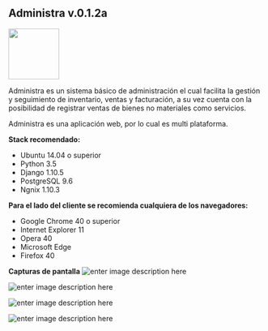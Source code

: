 ## Administra v.0.1.2a
<img src="https://github.com/LuisHCK/administracion/raw/master/Administra.gif" width="100">

Administra es un sistema básico de administración el cual facilita la gestión y seguimiento de inventario, ventas y facturación, a su vez cuenta con la posibilidad de registrar ventas de bienes no materiales como servicios.

Administra es una aplicación web, por lo cual es multi plataforma.

**Stack recomendado:**

 - Ubuntu 14.04 o superior 
 - Python 3.5
 - Django 1.10.5
 - PostgreSQL 9.6
 - Ngnix 1.10.3
 
**Para el lado del cliente se recomienda cualquiera de los navegadores:**
 - Google Chrome 40 o superior
 - Internet Explorer 11 
 - Opera 40
 - Microsoft Edge
 - Firefox 40

**Capturas de pantalla**
 ![enter image description here](https://dl.dropboxusercontent.com/u/98068157/administra/1.png)

 ![enter image description here](https://dl.dropboxusercontent.com/u/98068157/administra/2.png)

 ![enter image description here](https://dl.dropboxusercontent.com/u/98068157/administra/3.png)

 ![enter image description here](https://dl.dropboxusercontent.com/u/98068157/administra/4.png)
 